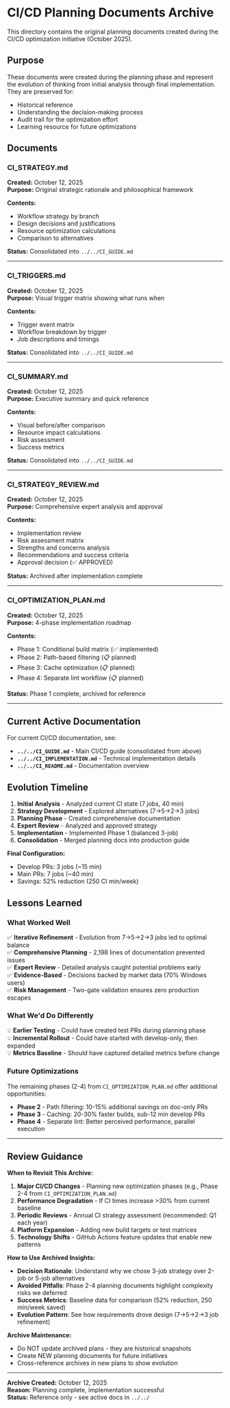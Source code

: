 # CI/CD Planning Documents Archive

This directory contains the original planning documents created during the CI/CD optimization
initiative (October 2025).

## Purpose

These documents were created during the planning phase and represent the evolution of thinking
from initial analysis through final implementation. They are preserved for:

- Historical reference
- Understanding the decision-making process
- Audit trail for the optimization effort
- Learning resource for future optimizations

## Documents

### CI_STRATEGY.md

**Created:** October 12, 2025  
**Purpose:** Original strategic rationale and philosophical framework

**Contents:**

- Workflow strategy by branch
- Design decisions and justifications
- Resource optimization calculations
- Comparison to alternatives

**Status:** Consolidated into `../../CI_GUIDE.md`

---

### CI_TRIGGERS.md

**Created:** October 12, 2025  
**Purpose:** Visual trigger matrix showing what runs when

**Contents:**

- Trigger event matrix
- Workflow breakdown by trigger
- Job descriptions and timings

**Status:** Consolidated into `../../CI_GUIDE.md`

---

### CI_SUMMARY.md

**Created:** October 12, 2025  
**Purpose:** Executive summary and quick reference

**Contents:**

- Visual before/after comparison
- Resource impact calculations
- Risk assessment
- Success metrics

**Status:** Consolidated into `../../CI_GUIDE.md`

---

### CI_STRATEGY_REVIEW.md

**Created:** October 12, 2025  
**Purpose:** Comprehensive expert analysis and approval

**Contents:**

- Implementation review
- Risk assessment matrix
- Strengths and concerns analysis
- Recommendations and success criteria
- Approval decision (✅ APPROVED)

**Status:** Archived after implementation complete

---

### CI_OPTIMIZATION_PLAN.md

**Created:** October 12, 2025  
**Purpose:** 4-phase implementation roadmap

**Contents:**

- Phase 1: Conditional build matrix (✅ implemented)
- Phase 2: Path-based filtering (📋 planned)
- Phase 3: Cache optimization (📋 planned)
- Phase 4: Separate lint workflow (📋 planned)

**Status:** Phase 1 complete, archived for reference

---

## Current Active Documentation

For current CI/CD documentation, see:

- **`../../CI_GUIDE.md`** - Main CI/CD guide (consolidated from above)
- **`../../CI_IMPLEMENTATION.md`** - Technical implementation details
- **`../../CI_README.md`** - Documentation overview

## Evolution Timeline

1. **Initial Analysis** - Analyzed current CI state (7 jobs, 40 min)
2. **Strategy Development** - Explored alternatives (7→5→2→3 jobs)
3. **Planning Phase** - Created comprehensive documentation
4. **Expert Review** - Analyzed and approved strategy
5. **Implementation** - Implemented Phase 1 (balanced 3-job)
6. **Consolidation** - Merged planning docs into production guide

**Final Configuration:**

- Develop PRs: 3 jobs (~15 min)
- Main PRs: 7 jobs (~40 min)
- Savings: 52% reduction (250 CI min/week)

## Lessons Learned

### What Worked Well

✅ **Iterative Refinement** - Evolution from 7→5→2→3 jobs led to optimal balance  
✅ **Comprehensive Planning** - 2,198 lines of documentation prevented issues  
✅ **Expert Review** - Detailed analysis caught potential problems early  
✅ **Evidence-Based** - Decisions backed by market data (70% Windows users)  
✅ **Risk Management** - Two-gate validation ensures zero production escapes

### What We'd Do Differently

💡 **Earlier Testing** - Could have created test PRs during planning phase  
💡 **Incremental Rollout** - Could have started with develop-only, then expanded  
💡 **Metrics Baseline** - Should have captured detailed metrics before change

### Future Optimizations

The remaining phases (2-4) from `CI_OPTIMIZATION_PLAN.md` offer additional opportunities:

- **Phase 2** - Path filtering: 10-15% additional savings on doc-only PRs
- **Phase 3** - Caching: 20-30% faster builds, sub-12 min develop PRs
- **Phase 4** - Separate lint: Better perceived performance, parallel execution

---

## Review Guidance

**When to Revisit This Archive:**

1. **Major CI/CD Changes** - Planning new optimization phases (e.g., Phase 2-4 from `CI_OPTIMIZATION_PLAN.md`)
2. **Performance Degradation** - If CI times increase >30% from current baseline
3. **Periodic Reviews** - Annual CI strategy assessment (recommended: Q1 each year)
4. **Platform Expansion** - Adding new build targets or test matrices
5. **Technology Shifts** - GitHub Actions feature updates that enable new patterns

**How to Use Archived Insights:**

- **Decision Rationale**: Understand why we chose 3-job strategy over 2-job or 5-job alternatives
- **Avoided Pitfalls**: Phase 2-4 planning documents highlight complexity risks we deferred
- **Success Metrics**: Baseline data for comparison (52% reduction, 250 min/week saved)
- **Evolution Pattern**: See how requirements drove design (7→5→2→3 job refinement)

**Archive Maintenance:**

- Do NOT update archived plans - they are historical snapshots
- Create NEW planning documents for future initiatives
- Cross-reference archives in new plans to show evolution

---

**Archive Created:** October 12, 2025  
**Reason:** Planning complete, implementation successful  
**Status:** Reference only - see active docs in `../../`
